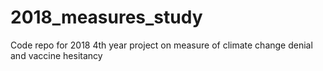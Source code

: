 # 2018_measures_study
Code repo for 2018 4th year project on measure of climate change denial and vaccine hesitancy
